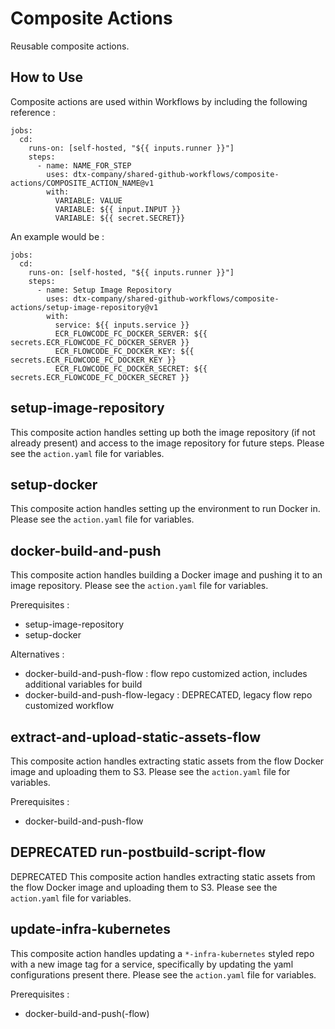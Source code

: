 # Composite Actions

Reusable composite actions.

## How to Use

Composite actions are used within Workflows by including the following reference :

```
jobs:
  cd:
    runs-on: [self-hosted, "${{ inputs.runner }}"]
    steps:
      - name: NAME_FOR_STEP
        uses: dtx-company/shared-github-workflows/composite-actions/COMPOSITE_ACTION_NAME@v1
        with:
          VARIABLE: VALUE
          VARIABLE: ${{ input.INPUT }}
          VARIABLE: ${{ secret.SECRET}}
```

An example would be :

```
jobs:
  cd:
    runs-on: [self-hosted, "${{ inputs.runner }}"]
    steps:
      - name: Setup Image Repository
        uses: dtx-company/shared-github-workflows/composite-actions/setup-image-repository@v1
        with:
          service: ${{ inputs.service }}
          ECR_FLOWCODE_FC_DOCKER_SERVER: ${{ secrets.ECR_FLOWCODE_FC_DOCKER_SERVER }}
          ECR_FLOWCODE_FC_DOCKER_KEY: ${{ secrets.ECR_FLOWCODE_FC_DOCKER_KEY }}
          ECR_FLOWCODE_FC_DOCKER_SECRET: ${{ secrets.ECR_FLOWCODE_FC_DOCKER_SECRET }}
```

## setup-image-repository

This composite action handles setting up both the image repository (if not already present) and access to the image repository for future steps. Please see the `action.yaml` file for variables.

## setup-docker

This composite action handles setting up the environment to run Docker in. Please see the `action.yaml` file for variables.

## docker-build-and-push

This composite action handles building a Docker image and pushing it to an image repository. Please see the `action.yaml` file for variables.

Prerequisites :
* setup-image-repository
* setup-docker

Alternatives :
* docker-build-and-push-flow : flow repo customized action, includes additional variables for build
* docker-build-and-push-flow-legacy : DEPRECATED, legacy flow repo customized workflow

## extract-and-upload-static-assets-flow

This composite action handles extracting static assets from the flow Docker image and uploading them to S3. Please see the `action.yaml` file for variables.

Prerequisites :
* docker-build-and-push-flow

## DEPRECATED run-postbuild-script-flow

DEPRECATED This composite action handles extracting static assets from the flow Docker image and uploading them to S3. Please see the `action.yaml` file for variables.

## update-infra-kubernetes

This composite action handles updating a `*-infra-kubernetes` styled repo with a new image tag for a service, specifically by updating the yaml configurations present there. Please see the `action.yaml` file for variables.

Prerequisites :
* docker-build-and-push(-flow)
